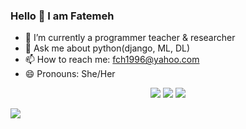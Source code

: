 ### Hello 👋 I am Fatemeh

- 🔭 I’m currently a programmer teacher & researcher
- 💬 Ask me about python(django, ML, DL)
- 📫 How to reach me: fch1996@yahoo.com 
- 😄 Pronouns: She/Her
<p align="center">
<img src="https://github-readme-stats.vercel.app/api?username=faatemehch&show_icons=true&theme=radical"> 
<img src="https://github-readme-stats.vercel.app/api/top-langs/?username=faatemehch&layout=compact&theme=radical">
  <a href="https://skillicons.dev">
    <img src="https://skillicons.dev/icons?i=py,django,apple,docker,git,github,vscode,fastapi,latex" />
  </a>
</p>

<img src="https://komarev.com/ghpvc/?username=faatemehch">
